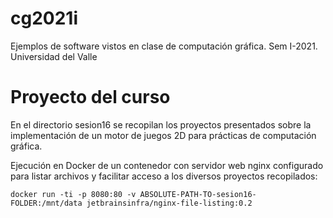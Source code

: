 # cg2021i
Ejemplos de software vistos en clase de computación gráfica. Sem I-2021. Universidad del Valle

# Proyecto del curso
En el directorio sesion16 se recopilan los proyectos presentados sobre la implementación de un motor de juegos 2D para prácticas de computación gráfica.

Ejecución en Docker de un contenedor con servidor web nginx configurado para listar archivos y facilitar acceso a los diversos proyectos recopilados:

```
docker run -ti -p 8080:80 -v ABSOLUTE-PATH-TO-sesion16-FOLDER:/mnt/data jetbrainsinfra/nginx-file-listing:0.2
```
